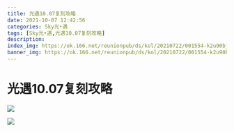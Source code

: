 ```yaml
---
title: 光遇10.07复刻攻略
date: 2021-10-07 12:42:56
categories: Sky光•遇
tags: [Sky光•遇,光遇10.07复刻攻略]
description: 
index_img: https://ok.166.net/reunionpub/ds/kol/20210722/001554-k2u90bj7ay.png?imageView&thumbnail=600x0&type=jpg
banner_img: https://ok.166.net/reunionpub/ds/kol/20210722/001554-k2u90bj7ay.png?imageView&thumbnail=600x0&type=jpg
---
```

# 光遇10.07复刻攻略
![](https://ok.166.net/reunionpub/ds/kol/20211007/105422-f3dck6z0j9.png)

![](https://ok.166.net/reunionpub/ds/kol/20211007/105434-4vewglnhd9.jpeg)

  

  

